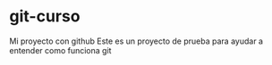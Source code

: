 # git-curso
Mi proyecto con github
Este es un proyecto de prueba para ayudar a entender como funciona git
